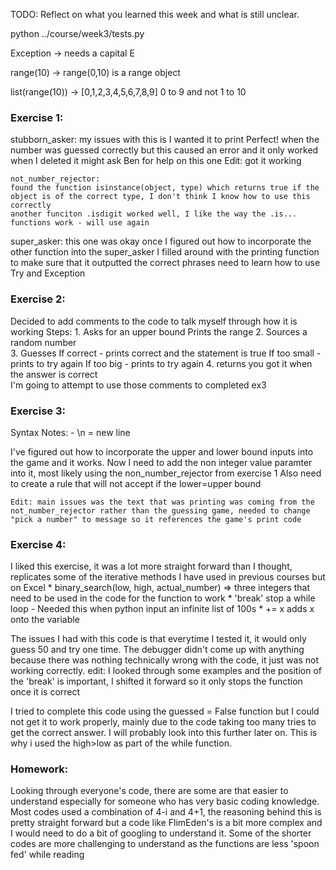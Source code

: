 TODO: Reflect on what you learned this week and what is still unclear.

python ../course/week3/tests.py


Exception -> needs a capital E

range(10) -> range(0,10) is a range object

list(range(10)) -> [0,1,2,3,4,5,6,7,8,9] 0 to 9 and not 1 to 10

### Exercise 1:
stubborn_asker: 
    my issues with this is I wanted it to print Perfect! when the number was guessed correctly but this caused an error and it only worked when I deleted it
    might ask Ben for help on this one
        Edit: got it working

    not_number_rejector:
    found the function isinstance(object, type) which returns true if the object is of the correct type, I don't think I know how to use this correctly
    another funciton .isdigit worked well, I like the way the .is... functions work - will use again
super_asker:
    this one was okay once I figured out how to incorporate the other function into the super_asker
    I filled around with the printing function to make sure that it outputted the correct phrases
    need to learn how to use Try and Exception

### Exercise 2:
Decided to add comments to the code to talk myself through how it is working
    Steps:
    1. Asks for an upper bound 
        Prints the range
    2. Sources a random number   
    3. Guesses 
        If correct - prints correct and the statement is true
        If too small - prints to try again
        If too big - prints to try again
    4. returns you got it when the answer is correct   
    I'm going to attempt to use those comments to completed ex3

### Exercise 3:
Syntax Notes:
    - \n = new line

I've figured out how to incorporate the upper and lower bound inputs into the game and it works. 
    Now I need to add the non integer value paramter into it, most likely using the non_number_rejector from exercise 1
    Also need to create a rule that will not accept if the lower=upper bound

    Edit: main issues was the text that was printing was coming from the not_number_rejector rather than the guessing game, needed to change "pick a number" to message so it references the game's print code

### Exercise 4:
I liked this exercise, it was a lot more straight forward than I thought, replicates some of the iterative methods I have used in previous courses but on Excel
    * binary_search(low, high, actual_number) => three integers that need to be used in the code for the function to work
    * 'break' stop a while loop - Needed this when python input an infinite list of 100s
    * += x adds x onto the variable

The issues I had with this code is that everytime I tested it, it would only guess 50 and try one time. The debugger didn't come up with anything because there was nothing technically wrong with the code, it just was not working correctly.
    edit: I looked through some examples and the position of the 'break' is important, I shifted it forward so it only stops the function once it is correct

I tried to complete this code using the guessed = False function but I could not get it to work properly, mainly due to the code taking too many tries to get the correct answer. I will probably look into this further later on. This is why i used the high>low as part of the while function.

### Homework:
Looking through everyone's code, there are some are that easier to understand especially for someone who has very basic coding knowledge. 
        Most codes used a combination of 4-i and 4+1, the reasoning behind this is pretty straight forward but a code like FlimEden's is a bit more complex and I would need to do a bit of googling to understand it. Some of the shorter codes are more challenging to understand as the functions are less 'spoon fed' while reading
    
     